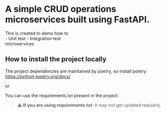 # A simple CRUD operations microservices built using FastAPI.


This is created to demo how to  
    - Unit test
    - Integration test  
microservices

## How to install the project locally

The project dependencies are maintained by poetry, so install poetry: https://python-poetry.org/docs/

or  

You can use the requirements.txt present in the project.  

> :warning: **If you are using requirements.txt**: It may not get updated reqularly.  

